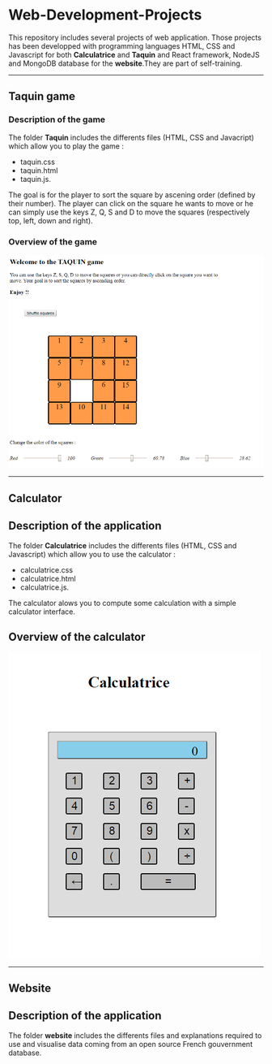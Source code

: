 # Web-Development-Projects

This repository includes several projects of web application.
Those projects has been developped with programming languages HTML, CSS and Javascript for both **Calculatrice** and **Taquin** and React framework, NodeJS and MongoDB database for the **website**.They are part of self-training.

---

## Taquin game

### Description of the game

The folder **Taquin** includes the differents files (HTML, CSS and Javacript) which allow you to play the game :

- taquin.css
- taquin.html
- taquin.js.

The goal is for the player to sort the square by ascening order (defined by their number). The player can click on the square he wants to move or he can simply use the keys Z, Q, S and D to move the squares (respectively top, left, down and right).

### Overview of the game

![Taquin game](Taquin/game_demonstration.PNG)

---

## Calculator

## Description of the application

The folder **Calculatrice** includes the differents files (HTML, CSS and Javascript) which allow you to use the calculator :

- calculatrice.css
- calculatrice.html
- calculatrice.js.

The calculator alows you to compute some calculation with a simple calculator interface.

## Overview of the calculator

![Calculator](Calculatrice/calculator_demonstration.PNG)

---

## Website

## Description of the application

The folder **website** includes the differents files and explanations required to use and visualise data coming from an open source French gouvernment database.
